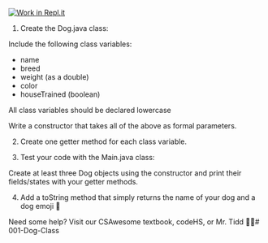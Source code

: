 [![Work in Repl.it](https://classroom.github.com/assets/work-in-replit-14baed9a392b3a25080506f3b7b6d57f295ec2978f6f33ec97e36a161684cbe9.svg)](https://classroom.github.com/online_ide?assignment_repo_id=3342674&assignment_repo_type=AssignmentRepo)
1. Create the Dog.java class: 

Include the following class variables:
* name
* breed
* weight (as a double)
* color
* houseTrained (boolean)

All class variables should be declared lowercase

Write a constructor that takes all of the above as formal parameters.


2. Create one getter method for each class variable. 



3. Test your code with the Main.java class:

Create at least three Dog objects using the constructor and print their fields/states with your getter methods. 

4. Add a toString method that simply returns the name of your dog and a dog emoji 🐶



Need some help? Visit our CSAwesome textbook, codeHS, or Mr. Tidd 👨‍💻# 001-Dog-Class
